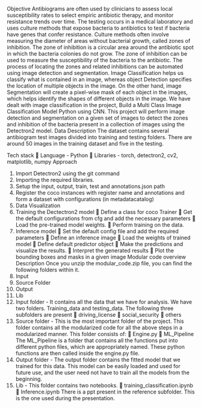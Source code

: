 Objective 
Antibiograms are often used by clinicians to assess local susceptibility rates to select 
empiric antibiotic therapy, and monitor resistance trends over time. The testing occurs 
in a medical laboratory and uses culture methods that expose bacteria to antibiotics 
to test if bacteria have genes that confer resistance. Culture methods often involve 
measuring the diameter of areas without bacterial growth, called zones of inhibition. 
The zone of inhibition is a circular area around the antibiotic spot in which the bacteria 
colonies do not grow. The zone of inhibition can be used to measure the susceptibility 
of the bacteria to the antibiotic. The process of locating the zones and related 
inhibitions can be automated using image detection and segmentation.
Image Classification helps us classify what is contained in an image, whereas object 
Detection specifies the location of multiple objects in the image. On the other hand, 
image Segmentation will create a pixel-wise mask of each object in the images, which 
helps identify the shapes of different objects in the image.
We have dealt with image classification in the project, Build a Multi Class Image 
Classification Model Python using CNN. This project will perform image detection and 
segmentation on a given set of images to detect the zones and inhibition of the bacteria 
present in a collection of images using the Detectron2 model.
Data Description
The dataset contains several antibiogram test images divided into training and testing 
folders. There are around 50 images in the training dataset and five in the testing.

Tech stack 
 Language - Python
 Libraries - torch, detectron2, cv2, matplotlib, numpy
Approach 
1. Import Detectron2 using the git command
2. Importing the required libraries.
3. Setup the input, output, train, test and annotations.json path
4. Register the coco instances with register name and annotations and form a
dataset with configurations (in metadatacatalog)
5. Data Visualization
6. Training the Dectectron2 model
 Define a class for coco Trainer
 Get the default configurations from cfg and add the necessary 
parameters 
 Load the pre-trained model weights.
 Perform training on the data.
7. Inference model
 Set the default config file and add the required parameters
 Define an inference image
 Load the weights of trained model
 Define default predictor object
 Make the predictions and visualize the results.
 Interpret the generated results
 Plot the bounding boxes and masks in a given image
Modular code overview
Description
Once you unzip the modular_code.zip file, you can find the following folders within it.
1. Input
2. Source Folder
3. Output
4. Lib
1. Input folder - It contains all the data that we have for analysis. We have two 
folders. Training_data and testing_data. The following three subfolders are 
present
 driving_license
 social_security
 others
2. Source folder - This is the most important folder of the project. This folder 
contains all the modularized code for all the above steps in a modularized 
manner. This folder consists of:
 Engine.py
 ML_Pipeline
The ML_Pipeline is a folder that contains all the functions put into different 
python files, which are appropriately named. These python functions are 
then called inside the engine.py file.
3. Output folder - The output folder contains the fitted model that we trained for this 
data. This model can be easily loaded and used for future use, and the user 
need not have to train all the models from the beginning.
4. Lib - This folder contains two notebooks. 
 training_classification.ipynb
 Inference.ipynb
There is a ppt present in the reference subfolder. This is the one used during 
the presentation.
